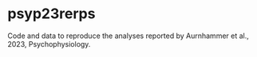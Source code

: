 # psyp23rerps
Code and data to reproduce the analyses reported by Aurnhammer et al., 2023, Psychophysiology.
